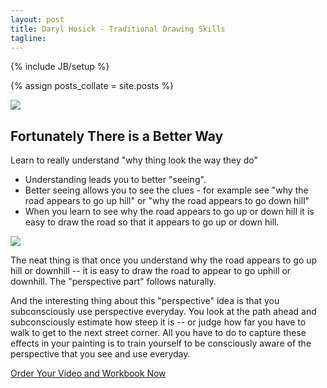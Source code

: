 ```yaml
---
layout: post
title: Daryl Hosick - Traditional Drawing Skills
tagline: 
---
```

{% include JB/setup %}

{% assign posts_collate = site.posts %}

<div class="featurette">
  <img class="featurette-image pull-right" src="../assets/img/betterway01.png"></img>
  <h2 class="featurette-heading">Fortunately There is a Better Way</h2>
  <p class="lead">Learn to really understand "why thing look the way they do"</p>
  <ul>
    <li>Understanding leads you to better "seeing".</li>
    <li>Better seeing allows you to see the clues - for example see "why the road appears to go up hill" or "why the road appears to go down hill"</li>
    <li>When you learn to see why the road appears to go up or down hill it is easy to draw the road so that it appears to go up or down hill.</li>
  </ul>
</div>

<div class="featurette">
    <img class="featurette-image pull-left" src="../assets/img/betterway02.png"></img>
  <p class="lead">The neat thing is that once you understand why the road appears to go up hill or downhill -- it is easy to draw the road to appear to go uphill or downhill. The "perspective part" follows naturally.</p>
  <p class="lead">And the interesting thing about this "perspective" idea is that you subconsciously use perspective everyday. You look at the path ahead and subconsciously estimate how steep it is -- or judge how far you have to walk to get to the next street corner. All you have to do to capture these effects in your painting is to train yourself to be consciously aware of the perspective that you see and use everyday.</p>
</div>

<div class="signup-divider pagination-centered">
  <a class="btn btn-large btn-primary" href="https://www.amazon.com/Workbookfor-DVD-Natural-Learn-Perspective/dp/1482503557/">Order Your Video and Workbook Now</a>
</div>